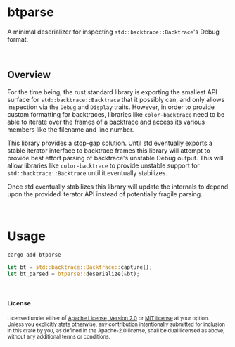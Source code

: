 btparse
=======

A minimal deserializer for inspecting `std::backtrace::Backtrace`'s Debug format.

<br>

## Overview

For the time being, the rust standard library is exporting the smallest API
surface for `std::backtrace::Backtrace` that it possibly can, and only allows
inspection via the `Debug` and `Display` traits. However, in order to provide
custom formatting for backtraces, libraries like `color-backtrace` need to be
able to iterate over the frames of a backtrace and access its various members
like the filename and line number.

This library provides a stop-gap solution. Until std eventually exports a
stable iterator interface to backtrace frames this library will attempt to
provide best effort parsing of backtrace's unstable Debug output. This will
allow libraries like `color-backtrace` to provide unstable support for
`std::backtrace::Backtrace` until it eventually stabilizes.

Once std eventually stabilizes this library will update the internals to depend
upon the provided iterator API instead of potentially fragile parsing.

<br>

# Usage

```
cargo add btparse
```

```rust
let bt = std::backtrace::Backtrace::capture();
let bt_parsed = btparse::deserialize(&bt);
```

<br>

#### License

<sup>
Licensed under either of <a href="LICENSE-APACHE">Apache License, Version
2.0</a> or <a href="LICENSE-MIT">MIT license</a> at your option.
</sup>

<br>

<sub>
Unless you explicitly state otherwise, any contribution intentionally submitted
for inclusion in this crate by you, as defined in the Apache-2.0 license, shall
be dual licensed as above, without any additional terms or conditions.
</sub>

